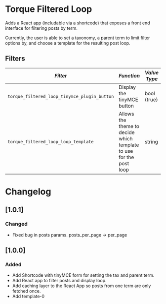 # Torque Filtered Loop

Adds a React app (includable via a shortcode) that exposes a front end interface for filtering posts by term.

Currently, the user is able to set a taxonomy, a parent term to limit filter options by, and choose a template for the resulting post loop.

## Filters

<!-- prettier-ignore-start -->

*Filter* | *Function* | *Value Type*
--- | --- | ---
`torque_filtered_loop_tinymce_plugin_button` | Display the tinyMCE button | bool (true)
`torque_filtered_loop_loop_template` | Allows the theme to decide which template to use for the post loop | string

<!-- prettier-ignore-end -->

# Changelog

## [1.0.1]

### Changed

- Fixed bug in posts params. posts_per_page -> per_page

## [1.0.0]

### Added

- Add Shortcode with tinyMCE form for setting the tax and parent term.
- Add React app to filter posts and display loop.
- Add caching layer to the React App so posts from one term are only fetched once.
- Add template-0
